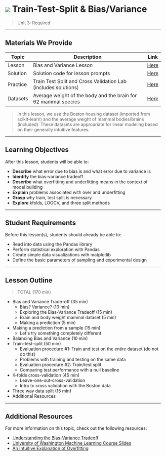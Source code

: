 # ![](https://ga-dash.s3.amazonaws.com/production/assets/logo-9f88ae6c9c3871690e33280fcf557f33.png) Train-Test-Split & Bias/Variance

> Unit 3: Required

---

## Materials We Provide

| Topic | Description | Link |
| --- | --- | --- |
| Lesson | Bias and Variance Lesson | [Here](./bias-and-variance.ipynb) |
| Solution  | Solution code for lesson prompts | [Here](./solution-code/bias-and-variance-solution.ipynb) |
| Practice  | Train Test Split and Cross Validation Lab (includes solutions) | [Here](./practice/)
| Datasets | Average weight of the body and the brain for 62 mammal species | [Here](./data/mammals.txt) |

> In this lesson, we use the Boston housing dataset (imported from scikit-learn) and the average weight of mammal bodies/brains (included). These datasets are appropriate for linear modeling based on their generally intuitive features.

---

## Learning Objectives

After this lesson, students will be able to:
- **Describe** what error due to bias is and what error due to variance is
- **Identify** the bias-variance tradeoff
- **Describe** what overfitting and underfitting means in the context of model building
- **Explain** problems associated with over and underfitting
- **Grasp** why train, test split is necessary
- **Explore** kfolds, LOOCV, and three split methods

---

## Student Requirements

Before this lesson(s), students should already be able to:
- Read into data using the Pandas library
- Perform statistical exploration with Pandas
- Create simple data visualizations with matplotlib
- Define the basic parameters of sampling and experimental design

---

## Lesson Outline

> TOTAL (170 min)
- Bias and Variance Trade-off (35 min)
  - Bias? Variance? (10 min)
  - Exploring the Bias-Variance Tradeoff (15 min)
  - Brain and body weight mammal dataset (5 min)
  - Making a prediction (5 min)
- Making a prediction from a sample (15 min)
  - Let's try something completely different
- Balancing Bias and Variance (10 min)
- Train-test-split (50 min)
  - Evaluation procedure #1: Train and test on the entire dataset (do not do this)
  - Problems with training and testing on the same data
  - Evaluation procedure #2: Train/test split
  - Comparing test performance with a null baseline
- K-folds cross-validation (45 min)
  - Leave-one-out-cross-validation
  - Intro to cross validation with the Boston data
- Three way data split (15 min)
- Additional Resources

---


## Additional Resources

For more information on this topic, check out the following resources:

- [Understanding the Bias-Variance Tradeoff](http://scott.fortmann-roe.com/docs/BiasVariance.html)
- [University of Washington Machine Learning Course Slides](https://courses.cs.washington.edu/courses/cse546/12wi/slides/)
- [An Intuitive Explanation of Overfitting](https://www.quora.com/What-is-an-intuitive-explanation-of-overfitting/answer/Jessica-Su)
